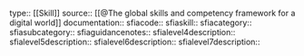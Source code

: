 type:: [[Skill]]
source:: [[@The global skills and competency framework for a digital world]]
documentation:: 
sfiacode::
sfiaskill::
sfiacategory::
sfiasubcategory::
sfiaguidancenotes::
sfialevel4description::
sfialevel5description::
sfialevel6description::
sfialevel7description::
